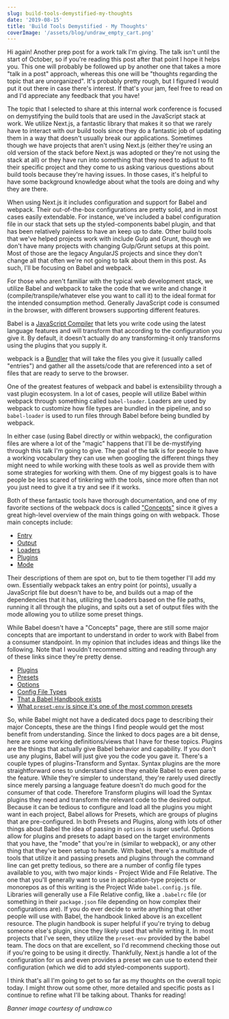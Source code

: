 ```yaml
---
slug: build-tools-demystified-my-thoughts
date: '2019-08-15'
title: 'Build Tools Demystified - My Thoughts'
coverImage: '/assets/blog/undraw_empty_cart.png'
---
```


Hi again! Another prep post for a work talk I'm giving. The talk isn't until the
start of October, so if you're reading this post after that point I hope it
helps you. This one will probably be followed up by another one that takes a
more "talk in a post" approach, whereas this one will be "thoughts regarding the
topic that are unorganized". It's probably pretty rough, but I figured I would
put it out there in case there's interest. If that's your jam, feel free to read
on and I'd appreciate any feedback that you have!

The topic that I selected to share at this internal work conference is focused
on demystifying the build tools that are used in the JavaScript stack at work.
We utilize Next.js, a fantastic library that makes it so that we rarely have to
interact with our build tools since they do a fantastic job of updating them in
a way that doesn't usually break our applications. Sometimes though we have
projects that aren't using Next.js (either they're using an old version of the
stack before Next.js was adopted or they're not using the stack at all) or they
have run into something that they need to adjust to fit their specific project
and they come to us asking various questions about build tools because they're
having issues. In those cases, it's helpful to have some background knowledge
about what the tools are doing and why they are there.

When using Next.js it includes configuration and support for Babel and webpack.
Their out-of-the-box configurations are pretty solid, and in most cases easily
extendable. For instance, we've included a babel configuration file in our stack
that sets up the styled-components babel plugin, and that has been relatively
painless to have an keep up to date. Other build tools that we've helped
projects work with include Gulp and Grunt, though we don't have many projects
with changing Gulp/Grunt setups at this point. Most of those are the legacy
AngularJS projects and since they don't change all that often we're not going to
talk about them in this post. As such, I'll be focusing on Babel and webpack.

For those who aren't familiar with the typical web development stack, we utilize
Babel and webpack to take the code that we write and change it
(compile/transpile/whatever else you want to call it) to the ideal format for
the intended consumption method. Generally JavaScript code is consumed in the
browser, with different browsers supporting different features.

Babel is a [JavaScript Compiler](https://babeljs.io) that lets you write code
using the latest language features and will transform that according to the
configuration you give it. By default, it doesn't actually do any
transforming-it only transforms using the plugins that you supply it.

webpack is a [Bundler](https://webpack.js.org) that will take the files you give
it (usually called "entries") and gather all the assets/code that are referenced
into a set of files that are ready to serve to the browser.

One of the greatest features of webpack and babel is extensibility through a
vast plugin ecosystem. In a lot of cases, people will utilize Babel within
webpack through something called `babel-loader`. Loaders are used by webpack to
customize how file types are bundled in the pipeline, and so `babel-loader` is
used to run files through Babel before being bundled by webpack.

In either case (using Babel directly or within webpack), the configuration files
are where a lot of the "magic" happens that I'll be de-mystifying through this
talk I'm going to give. The goal of the talk is for people to have a working
vocabulary they can use when googling the different things they might need to
while working with these tools as well as provide them with some strategies for
working with them. One of my biggest goals is to have people be less scared of
tinkering with the tools, since more often than not you just need to give it a
try and see if it works.

Both of these fantastic tools have thorough documentation, and one of my
favorite sections of the webpack docs is called
["Concepts"](https://webpack.js.org/concepts/) since it gives a great high-level
overview of the main things going on with webpack. Those main concepts include:

- [Entry](https://webpack.js.org/concepts/#entry)
- [Output](https://webpack.js.org/concepts/#output)
- [Loaders](https://webpack.js.org/concepts/#loaders)
- [Plugins](https://webpack.js.org/concepts/#plugins)
- [Mode](https://webpack.js.org/concepts/#mode)

Their descriptions of them are spot on, but to tie them together I'll add my
own. Essentially webpack takes an entry point (or points), usually a JavaScript
file but doesn't have to be, and builds out a map of the dependencies that it
has, utilizing the Loaders based on the file paths, running it all through the
plugins, and spits out a set of output files with the mode allowing you to
utilize some preset things.

While Babel doesn't have a "Concepts" page, there are still some major concepts
that are important to understand in order to work with Babel from a consumer
standpoint. In my opinion that includes ideas and things like the following.
Note that I wouldn't recommend sitting and reading through any of these links
since they're pretty dense.

- [Plugins](https://babeljs.io/docs/en/plugins)
- [Presets](https://babeljs.io/docs/en/presets)
- [Options](https://babeljs.io/docs/en/options)
- [Config File Types](https://babeljs.io/docs/en/config-files)
- [That a Babel Handbook exists](https://github.com/jamiebuilds/babel-handbook/blob/master/translations/en/)
- [What `preset-env` is since it's one of the most common presets](https://babeljs.io/docs/en/babel-preset-env)

So, while Babel might not have a dedicated docs page to describing their major
Concepts, these are the things I find people would get the most benefit from
understanding. Since the linked to docs pages are a bit dense, here are some
working definitions/views that I have for these topics. Plugins are the things
that actually give Babel behavior and capability. If you don't use any plugins,
Babel will just give you the code you gave it. There's a couple types of
plugins-Transform and Syntax. Syntax plugins are the more straightforward ones
to understand since they enable Babel to even parse the feature. While they're
simpler to understand, they're rarely used directly since merely parsing a
language feature doesn't do much good for the consumer of that code. Therefore
Transform plugins will load the Syntax plugins they need and transform the
relevant code to the desired output. Because it can be tedious to configure and
load all the plugins you might want in each project, Babel allows for Presets,
which are groups of plugins that are pre-configured. In both Presets and
Plugins, along with lots of other things about Babel the idea of passing in
`options` is super useful. Options allow for plugins and presets to adapt based
on the target environments that you have, the "mode" that you're in (similar to
webpack), or any other thing that they've been setup to handle. With babel,
there's a multitude of tools that utilize it and passing presets and plugins
through the command line can get pretty tedious, so there are a number of config
file types available to you, with two major kinds - Project Wide and File
Relative. The one that you'll generally want to use in application-type projects
or monorepos as of this writing is the Project Wide `babel.config.js` file.
Libraries will generally use a File Relative config, like a `.babelrc` file (or
something in their `package.json` file depending on how complex their
configurations are). If you do ever decide to write anything that other people
will use with Babel, the handbook linked above is an excellent resource. The
plugin handbook is super helpful if you're trying to debug someone else's
plugin, since they likely used that while writing it. In most projects that I've
seen, they utilize the `preset-env` provided by the babel team. The docs on that
are excellent, so I'd recommend checking those out if you're going to be using
it directly. Thankfully, Next.js handle a lot of the configuration for us and
even provides a preset we can use to extend their configuration (which we did to
add styled-components support).

I think that's all I'm going to get to so far as my thoughts on the overall
topic today. I might throw out some other, more detailed and specific posts as I
continue to refine what I'll be talking about. Thanks for reading!

_Banner image courtesy of undraw.co_
